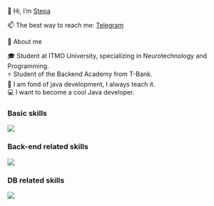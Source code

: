 👋 Hi, I’m [Stepa](https://github.com/steepikk)   

📫 The best way to reach me: [Telegram](https://t.me/stepanduss)      

🐾 About me     

🎓 Student at ITMO University, specializing in Neurotechnology and Programming.  
⚡ Student of the Backend Academy from T-Bank.  
📕 I am fond of java development, I always teach it.  
💻 I want to become a cool Java developer.


<div id="skills", align="left">
  <h3> Basic skills</h3>
    <img src="https://skillicons.dev/icons?i=java,linux,git" />

  <h3> Back-end related skills</h3>
    <img src="https://skillicons.dev/icons?i=spring,hibernate,postman" />
  
  <h3> DB related skills</h3>
    <img src="https://skillicons.dev/icons?i=postgres,mysql" />

</div>                  
